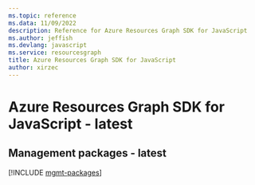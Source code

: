```yaml
---
ms.topic: reference
ms.data: 11/09/2022
description: Reference for Azure Resources Graph SDK for JavaScript
ms.author: jeffish
ms.devlang: javascript
ms.service: resourcesgraph
title: Azure Resources Graph SDK for JavaScript
author: xirzec
---
```

# Azure Resources Graph SDK for JavaScript - latest

## Management packages - latest
[!INCLUDE [mgmt-packages](resources-graph-mgmt-index.md)]